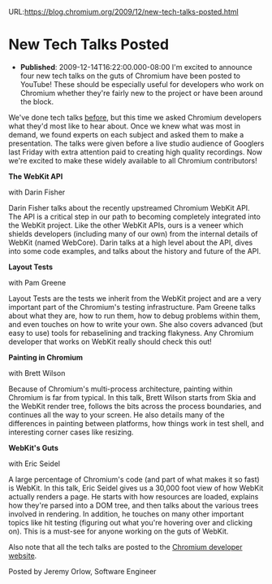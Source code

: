 URL:https://blog.chromium.org/2009/12/new-tech-talks-posted.html
# New Tech Talks Posted
- **Published**: 2009-12-14T16:22:00.000-08:00
I'm excited to announce four new tech talks on the guts of Chromium have been posted to YouTube! These should be especially useful for developers who work on Chromium whether they're fairly new to the project or have been around the block.

We've done tech talks [before](http://blog.chromium.org/2009/04/chromium-tech-talks.html), but this time we asked Chromium developers what they'd most like to hear about. Once we knew what was most in demand, we found experts on each subject and asked them to make a presentation. The talks were given before a live studio audience of Googlers last Friday with extra attention paid to creating high quality recordings. Now we're excited to make these widely available to all Chromium contributors!

**The WebKit API**

with Darin Fisher

Darin Fisher talks about the recently upstreamed Chromium WebKit API. The API is a critical step in our path to becoming completely integrated into the WebKit project. Like the other WebKit APIs, ours is a veneer which shields developers (including many of our own) from the internal details of WebKit (named WebCore). Darin talks at a high level about the API, dives into some code examples, and talks about the history and future of the API.

**Layout Tests**

with Pam Greene

Layout Tests are the tests we inherit from the WebKit project and are a very important part of the Chromium's testing infrastructure. Pam Greene talks about what they are, how to run them, how to debug problems within them, and even touches on how to write your own. She also covers advanced (but easy to use) tools for rebaselining and tracking flakyness. Any Chromium developer that works on WebKit really should check this out!

**Painting in Chromium**

with Brett Wilson

Because of Chromium's multi-process architecture, painting within Chromium is far from typical. In this talk, Brett Wilson starts from Skia and the WebKit render tree, follows the bits across the process boundaries, and continues all the way to your screen. He also details many of the differences in painting between platforms, how things work in test shell, and interesting corner cases like resizing.

**WebKit's Guts**

with Eric Seidel

A large percentage of Chromium's code (and part of what makes it so fast) is WebKit. In this talk, Eric Seidel gives us a 30,000 foot view of how WebKit actually renders a page. He starts with how resources are loaded, explains how they're parsed into a DOM tree, and then talks about the various trees involved in rendering. In addition, he touches on many other important topics like hit testing (figuring out what you're hovering over and clicking on). This is a must-see for anyone working on the guts of WebKit.

Also note that all the tech talks are posted to the [Chromium developer website](http://dev.chromium.org/developers/tech-talk-videos).

Posted by Jeremy Orlow, Software Engineer